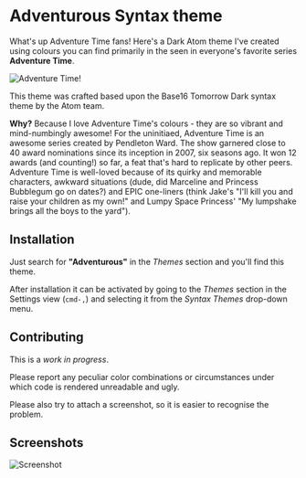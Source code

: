 # Adventurous Syntax theme

What's up Adventure Time fans! Here's a Dark Atom theme I've created using colours you can find primarily in the  seen in everyone's favorite  series **Adventure Time**.

![Adventure Time!](http://img1.wikia.nocookie.net/__cb20120811190505/adventuretimewithfinnandjake/images/2/24/Ci_banner_2k12mar20_adventuretime.jpeg)

This theme was crafted based upon  the Base16 Tomorrow Dark syntax theme by the Atom team.

**Why?** Because I love Adventure Time's colours - they are so vibrant and mind-numbingly awesome!
For the uninitiaed, Adventure Time is an awesome series created by Pendleton Ward. The show garnered close to 40 award nominations since its inception in 2007, six seasons ago. It won 12 awards (and counting!) so far, a feat that's hard to replicate by other peers.
Adventure Time is well-loved because of its quirky and memorable characters, awkward situations (dude, did Marceline and Princess Bubblegum go on dates?) and EPIC one-liners (think Jake's "I'll kill you and raise your children as my own!" and Lumpy Space Princess' "My lumpshake brings all the boys to the yard").


## Installation

Just search for **"Adventurous"** in the _Themes_ section and you'll find this theme.

After installation it can be activated by going to
the _Themes_ section in the Settings view (`cmd-,`) and selecting it from the
_Syntax Themes_ drop-down menu.

## Contributing

This is a *work in progress*.

Please report any peculiar color combinations or circumstances under which code is rendered unreadable and ugly.

Please also try to attach a screenshot, so it is easier to recognise the problem.

## Screenshots

![Screenshot](https://github.com/philplckthun/Adventurous-Syntax/raw/master/screenshot.jpg)
